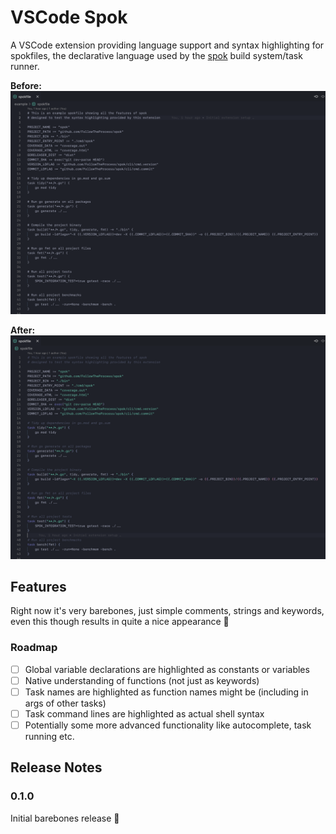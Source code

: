 # VSCode Spok

A VSCode extension providing language support and syntax highlighting for spokfiles, the declarative language used by the [spok] build system/task runner.

**Before:**
![plain](img/plain.png)

**After:**
![highlighted](img/highlighted.png)

## Features

Right now it's very barebones, just simple comments, strings and keywords, even this though results in quite a nice appearance 🙂

### Roadmap

- [ ] Global variable declarations are highlighted as constants or variables
- [ ] Native understanding of functions (not just as keywords)
- [ ] Task names are highlighted as function names might be (including in args of other tasks)
- [ ] Task command lines are highlighted as actual shell syntax
- [ ] Potentially some more advanced functionality like autocomplete, task running etc.

## Release Notes

### 0.1.0

Initial barebones release 🎉

[spok]: https://github.com/FollowTheProcess/spok
